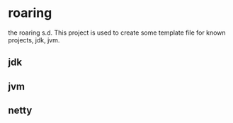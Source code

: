# roaring
the roaring s.d.
This project is used to create some template file for known projects, jdk, jvm.

## jdk

## jvm

## netty
